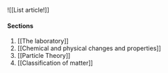 ![[List article!]]

#### Sections
1. [[The laboratory]]
2. [[Chemical and physical changes and properties]]
3. [[Particle Theory]]
4. [[Classification of matter]]
